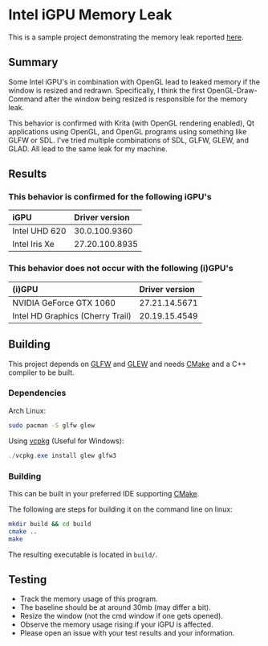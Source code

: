 # Intel iGPU Memory Leak

This is a sample project demonstrating the memory leak reported [here](https://www.reddit.com/r/intel/comments/m46fe7/some_intel_igpus_opengl_window_resizing_leads_to/).

## Summary

Some Intel iGPU's in combination with OpenGL lead to leaked memory if the window is resized and redrawn.
Specifically, I think the first OpenGL-Draw-Command after the window being resized is responsible for the memory leak.

This behavior is confirmed with Krita (with OpenGL rendering enabled), Qt applications using OpenGL, and OpenGL programs using something like GLFW or SDL.
I've tried multiple combinations of SDL, GLFW, GLEW, and GLAD. All lead to the same leak for my machine.

## Results

### This behavior is confirmed for the following iGPU's
| iGPU | Driver version |
|:-----|:---------------|
| Intel UHD 620 | 30.0.100.9360 |
| Intel Iris Xe | 27.20.100.8935 |

### This behavior does not occur with the following (i)GPU's
| (i)GPU | Driver version |
|:-----|:---------------|
| NVIDIA GeForce GTX 1060 | 27.21.14.5671 |
| Intel HD Graphics (Cherry Trail) | 20.19.15.4549 |

## Building

This project depends on [GLFW](https://www.glfw.org/) and [GLEW](http://glew.sourceforge.net/) and needs [CMake](https://cmake.org/) and a C++ compiler to be built.

### Dependencies

Arch Linux:
```bash
sudo pacman -S glfw glew
```

Using [vcpkg](https://github.com/microsoft/vcpkg) (Useful for Windows):
```powershell
./vcpkg.exe install glew glfw3
```

### Building

This can be built in your preferred IDE supporting [CMake](https://cmake.org/).

The following are steps for building it on the command line on linux:
```bash
mkdir build && cd build
cmake ..
make
```

The resulting executable is located in `build/`.

## Testing

- Track the memory usage of this program.
- The baseline should be at around 30mb (may differ a bit).
- Resize the window (not the cmd window if one gets opened).
- Observe the memory usage rising if your iGPU is affected.
- Please open an issue with your test results and your information.
